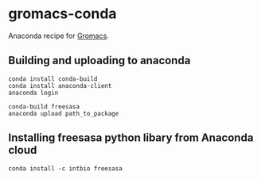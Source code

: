 # gromacs-conda

Anaconda recipe for [Gromacs](https://www.gromacs.org).



## Building and uploading to anaconda
```
conda install conda-build
conda install anaconda-client
anaconda login

conda-build freesasa
anaconda upload path_to_package
```


## Installing freesasa python libary from Anaconda cloud

```
conda install -c intbio freesasa
```
